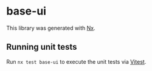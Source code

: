 # base-ui

This library was generated with [Nx](https://nx.dev).

## Running unit tests

Run `nx test base-ui` to execute the unit tests via [Vitest](https://vitest.dev/).

